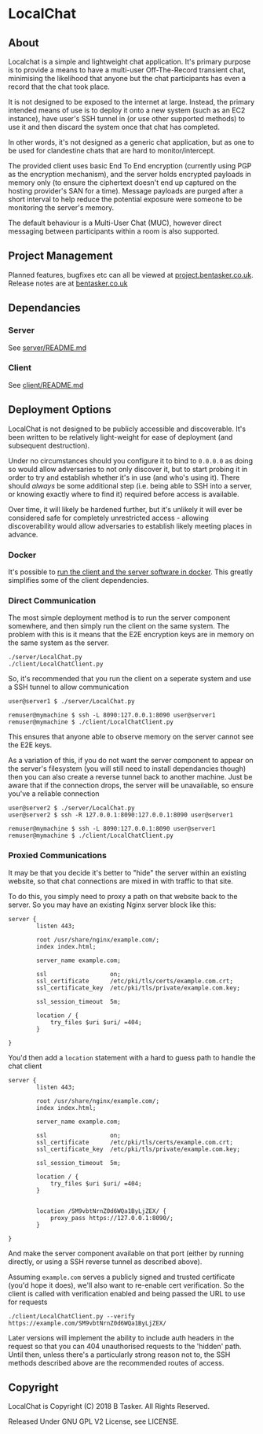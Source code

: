 # LocalChat


## About

Localchat is a simple and lightweight chat application. It's primary purpose is to provide a means to have a multi-user Off-The-Record transient chat, minimising the likelihood that anyone but the chat participants has even a record that the chat took place.

It is not designed to be exposed to the internet at large. Instead, the primary intended means of use is to deploy it onto a new system (such as an EC2 instance), have user's SSH tunnel in (or use other supported methods) to use it and then discard the system once that chat has completed.

In other words, it's not designed as a generic chat application, but as one to be used for clandestine chats that are hard to monitor/intercept.

The provided client uses basic End To End encryption (currently using PGP as the encryption mechanism), and the server holds encrypted payloads in memory only (to ensure the ciphertext doesn't end up captured on the hosting provider's SAN for a time). Message payloads are purged after a short interval to help reduce the potential exposure were someone to be monitoring the server's memory.

The default behaviour is a Multi-User Chat (MUC), however direct messaging between participants within a room is also supported.


## Project Management

Planned features, bugfixes etc can all be viewed at [project.bentasker.co.uk](https://projects.bentasker.co.uk/jira_projects/browse/LOC.html). Release notes are at [bentasker.co.uk](https://www.bentasker.co.uk/documentation/release-notes/91-localchat)






## Dependancies

### Server

See [server/README.md](server/README.md)


### Client

See [client/README.md](client/README.md)





## Deployment Options

LocalChat is not designed to be publicly accessible and discoverable. It's been written to be relatively light-weight for ease of deployment (and subsequent destruction).

Under no circumstances should you configure it to bind to `0.0.0.0` as doing so would allow adversaries to not only discover it, but to start probing it in order to try and establish whether it's in use (and who's using it). There should *always* be some additional step (i.e. being able to SSH into a server, or knowing exactly where to find it) required before access is available.

Over time, it will likely be hardened further, but it's unlikely it will ever be considered safe for completely unrestricted access - allowing discoverability would allow adversaries to establish likely meeting places in advance.

### Docker

It's possible to [run the client and the server software in docker](docker/README.md). This greatly simplifies some of the client dependencies.


### Direct Communication

The most simple deployment method is to run the server component somewhere, and then simply run the client on the same system. The problem with this is it means that the E2E encryption keys are in memory on the same system as the server.

    ./server/LocalChat.py
    ./client/LocalChatClient.py


So, it's recommended that you run the client on a seperate system and use a SSH tunnel to allow communication

    user@server1 $ ./server/LocalChat.py

    remuser@mymachine $ ssh -L 8090:127.0.0.1:8090 user@server1
    remuser@mymachine $ ./client/LocalChatClient.py

This ensures that anyone able to observe memory on the server cannot see the E2E keys.

As a variation of this, if you do not want the server component to appear on the server's filesystem (you will still need to install dependancies though) then you can also create a reverse tunnel back to another machine. Just be aware that if the connection drops, the server will be unavailable, so ensure you've a reliable connection


    user@server2 $ ./server/LocalChat.py
    user@server2 $ ssh -R 127.0.0.1:8090:127.0.0.1:8090 user@server1

    remuser@mymachine $ ssh -L 8090:127.0.0.1:8090 user@server1
    remuser@mymachine $ ./client/LocalChatClient.py
    

    
### Proxied Communications

It may be that you decide it's better to "hide" the server within an existing website, so that chat connections are mixed in with traffic to that site.

To do this, you simply need to proxy a path on that website back to the server. So you may have an existing Nginx server block like this:

    server {
            listen 443;

            root /usr/share/nginx/example.com/;
            index index.html;

            server_name example.com;

            ssl                  on;
            ssl_certificate      /etc/pki/tls/certs/example.com.crt;
            ssl_certificate_key  /etc/pki/tls/private/example.com.key;

            ssl_session_timeout  5m;

            location / {
                try_files $uri $uri/ =404;
            }

    }

You'd then add a `location` statement with a hard to guess path to handle the chat client

    server {
            listen 443;

            root /usr/share/nginx/example.com/;
            index index.html;

            server_name example.com;

            ssl                  on;
            ssl_certificate      /etc/pki/tls/certs/example.com.crt;
            ssl_certificate_key  /etc/pki/tls/private/example.com.key;

            ssl_session_timeout  5m;

            location / {
                try_files $uri $uri/ =404;
            }
            
            
            location /SM9vbtNrnZ0d6WQa1ByLjZEX/ {
                proxy_pass https://127.0.0.1:8090/;
            }        

    }

And make the server component available on that port (either by running directly, or using a SSH reverse tunnel as described above).

Assuming `example.com` serves a publicly signed and trusted certificate (you'd hope it does), we'll also want to re-enable cert verification. So the client is called with verification enabled and being passed the URL to use for requests

    ./client/LocalChatClient.py --verify https://example.com/SM9vbtNrnZ0d6WQa1ByLjZEX/
 
Later versions will implement the ability to include auth headers in the request so that you can 404 unauthorised requests to the 'hidden' path. Until then, unless there's a particularly strong reason not to, the SSH methods described above are the recommended routes of access.




## Copyright

LocalChat is Copyright (C) 2018 B Tasker. All Rights Reserved. 

Released Under GNU GPL V2 License, see LICENSE.






